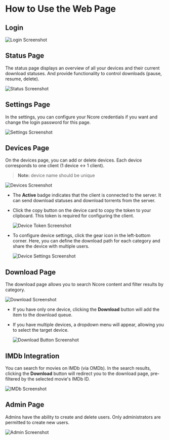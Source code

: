 # How to Use the Web Page

## Login

![Login Screenshot](/doc/images/screenshots/login.png)

## Status Page
The status page displays an overview of all your devices and their current download statuses. And provide functionality to control downloads (pause, resume, delete).

![Status Screenshot](/doc/images/screenshots/status.png)

## Settings Page
In the settings, you can configure your Ncore credentials if you want and change the login password for this page.

![Settings Screenshot](/doc/images/screenshots/settings.png)

## Devices Page
On the devices page, you can add or delete devices. Each device corresponds to one client (1 device ↔ 1 client).

> **Note:** device name should be unique

![Devices Screenshot](/doc/images/screenshots/devices.png)

- The **Active** badge indicates that the client is connected to the server. It can send download statuses and download torrents from the server.
- Click the copy button on the device card to copy the token to your clipboard. This token is required for configuring the client.

   ![Device Token Screenshot](/doc/images/screenshots/devices_token.png)

- To configure device settings, click the gear icon in the left-bottom corner. Here, you can define the download path for each category and share the device with multiple users.

   ![Device Settings Screenshot](/doc/images/screenshots/device_setting.png)

## Download Page
The download page allows you to search Ncore content and filter results by category.

![Download Screenshot](/doc/images/screenshots/download.png)

- If you have only one device, clicking the **Download** button will add the item to the download queue.
- If you have multiple devices, a dropdown menu will appear, allowing you to select the target device.

   ![Download Button Screenshot](/doc/images/screenshots/download_button.png)

## IMDb Integration
You can search for movies on IMDb (via OMDb). In the search results, clicking the **Download** button will redirect you to the download page, pre-filtered by the selected movie's IMDb ID.

![IMDb Screenshot](/doc/images/screenshots/imdb.png)

## Admin Page

Admins have the ability to create and delete users. Only administrators are permitted to create new users.

![Admin Screenshot](/doc/images/screenshots/admin.png)
